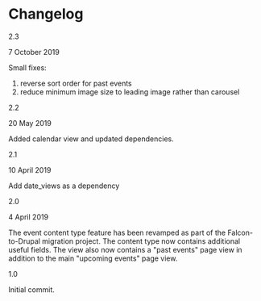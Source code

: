 Changelog
=========

2.3

7 October 2019

Small fixes:
1) reverse sort order for past events
2) reduce minimum image size to leading image rather than carousel

2.2

20 May 2019

Added calendar view and updated dependencies.


2.1

10 April 2019

Add date_views as a dependency


2.0

4 April 2019

The event content type feature has been revamped as part of the Falcon-to-Drupal migration project.
The content type now contains additional useful fields.
The view also now contains a "past events" page view in addition to the main "upcoming events" page view.


1.0

Initial commit.
